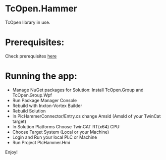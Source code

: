 # TcOpen.Hammer
TcOpen library in use.


# Prerequisites:
Check prerequisites [here](https://github.com/TcOpenGroup/TcOpen/blob/dev/README.md#prerequisites)

# Running the app:
- Manage NuGet packages for Solution: Install TcOpen.Group and TcOpen.Group.Wpf 
- Run Package Manager Console
- Rebuild with Inxton-Vortex Builder 
- Rebuild Solution
- In PlcHammerConnector/Entry.cs change AmsId (AmsId of your TwinCat target) 
- In Solution Platforms Choose TwinCAT RT(x64) CPU
- Choose Target System (Local or your Machine)
- Login and Run your local PLC or Machine 
- Run Project PlcHammer.Hmi 

Enjoy!
